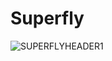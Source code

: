 # Superfly
![SUPERFLYHEADER1](https://user-images.githubusercontent.com/85844486/156279894-e2536911-e9c1-4ac2-9a2c-96bf07ca6325.png)

